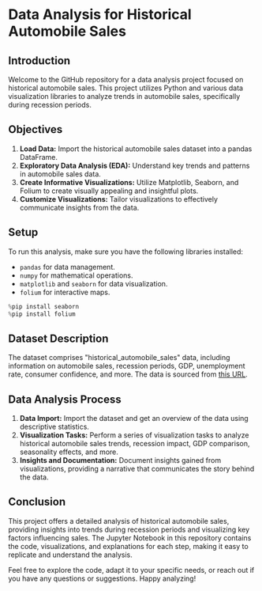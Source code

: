 # Data Analysis for Historical Automobile Sales

## Introduction
Welcome to the GitHub repository for a data analysis project focused on historical automobile sales. This project utilizes Python and various data visualization libraries to analyze trends in automobile sales, specifically during recession periods.

## Objectives
1. **Load Data:** Import the historical automobile sales dataset into a pandas DataFrame.
2. **Exploratory Data Analysis (EDA):** Understand key trends and patterns in automobile sales data.
3. **Create Informative Visualizations:** Utilize Matplotlib, Seaborn, and Folium to create visually appealing and insightful plots.
4. **Customize Visualizations:** Tailor visualizations to effectively communicate insights from the data.

## Setup
To run this analysis, make sure you have the following libraries installed:
- `pandas` for data management.
- `numpy` for mathematical operations.
- `matplotlib` and `seaborn` for data visualization.
- `folium` for interactive maps.

```python
%pip install seaborn
%pip install folium
```

## Dataset Description
The dataset comprises "historical_automobile_sales" data, including information on automobile sales, recession periods, GDP, unemployment rate, consumer confidence, and more. The data is sourced from [this URL](https://cf-courses-data.s3.us.cloud-object-storage.appdomain.cloud/IBMDeveloperSkillsNetwork-DV0101EN-SkillsNetwork/Data%20Files/historical_automobile_sales.csv).

## Data Analysis Process
1. **Data Import:** Import the dataset and get an overview of the data using descriptive statistics.
2. **Visualization Tasks:** Perform a series of visualization tasks to analyze historical automobile sales trends, recession impact, GDP comparison, seasonality effects, and more.
3. **Insights and Documentation:** Document insights gained from visualizations, providing a narrative that communicates the story behind the data.

## Conclusion
This project offers a detailed analysis of historical automobile sales, providing insights into trends during recession periods and visualizing key factors influencing sales. The Jupyter Notebook in this repository contains the code, visualizations, and explanations for each step, making it easy to replicate and understand the analysis.

Feel free to explore the code, adapt it to your specific needs, or reach out if you have any questions or suggestions. Happy analyzing!
